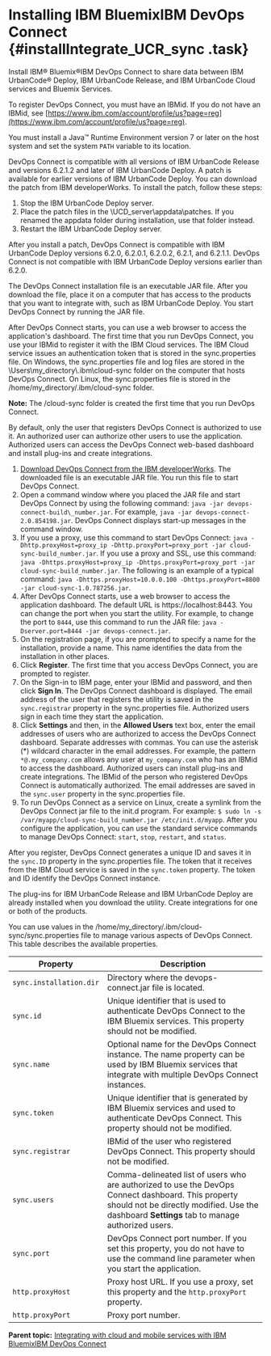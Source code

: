 # Installing IBM BluemixIBM DevOps Connect {#installIntegrate_UCR_sync .task}

Install IBM® Bluemix®IBM DevOps Connect to share data between IBM UrbanCode® Deploy, IBM UrbanCode Release, and IBM UrbanCode Cloud services and Bluemix Services.

To register DevOps Connect, you must have an IBMid. If you do not have an IBMid, see [https://www.ibm.com/account/profile/us?page=reg](https://www.ibm.com/account/profile/us?page=reg).

You must install a Java™ Runtime Environment version 7 or later on the host system and set the system `PATH` variable to its location.

DevOps Connect is compatible with all versions of IBM UrbanCode Release and versions 6.2.1.2 and later of IBM UrbanCode Deploy. A patch is available for earlier versions of IBM UrbanCode Deploy. You can download the patch from IBM developerWorks. To install the patch, follow these steps:

1.  Stop the IBM UrbanCode Deploy server.
2.  Place the patch files in the \\UCD\_server\\appdata\\patches. If you renamed the appdata folder during installation, use that folder instead.
3.  Restart the IBM UrbanCode Deploy server.

After you install a patch, DevOps Connect is compatible with IBM UrbanCode Deploy versions 6.2.0, 6.2.0.1, 6.2.0.2, 6.2.1, and 6.2.1.1. DevOps Connect is not compatible with IBM UrbanCode Deploy versions earlier than 6.2.0.

The DevOps Connect installation file is an executable JAR file. After you download the file, place it on a computer that has access to the products that you want to integrate with, such as IBM UrbanCode Deploy. You start DevOps Connect by running the JAR file.

After DevOps Connect starts, you can use a web browser to access the application's dashboard. The first time that you run DevOps Connect, you use your IBMid to register it with the IBM Cloud services. The IBM Cloud service issues an authentication token that is stored in the sync.properties file. On Windows, the sync.properties file and log files are stored in the \\Users\\my\_directory\\.ibm\\cloud-sync folder on the computer that hosts DevOps Connect. On Linux, the sync.properties file is stored in the /home/my\_directory/.ibm/cloud-sync folder.

**Note:** The /cloud-sync folder is created the first time that you run DevOps Connect.

By default, only the user that registers DevOps Connect is authorized to use it. An authorized user can authorize other users to use the application. Authorized users can access the DevOps Connect web-based dashboard and install plug-ins and create integrations.

1.   [Download DevOps Connect from the IBM developerWorks](https://developer.ibm.com/urbancode/plugin/ibm-urbancode-sync/). The downloaded file is an executable JAR file. You run this file to start DevOps Connect.
2.   Open a command window where you placed the JAR file and start DevOps Connect by using the following command: `java -jar devops-connect-build\_number.jar`. For example, `java -jar devops-connect-2.0.854198.jar`. DevOps Connect displays start-up messages in the command window.
3.   If you use a proxy, use this command to start DevOps Connect: `java -Dhttp.proxyHost=proxy_ip -Dhttp.proxyPort=proxy_port -jar cloud-sync-build_number.jar`. If you use a proxy and SSL, use this command: `java -Dhttps.proxyHost=proxy_ip -Dhttps.proxyPort=proxy_port -jar cloud-sync-build_number.jar`. The following is an example of a typical command: `java -Dhttps.proxyHost=10.0.0.100 -Dhttps.proxyPort=8800 -jar cloud-sync-1.0.787256.jar`. 
4.   After DevOps Connect starts, use a web browser to access the application dashboard. The default URL is https://localhost:8443. You can change the port when you start the utility. For example, to change the port to `8444`, use this command to run the JAR file: `java -Dserver.port=8444 -jar devops-connect.jar`.
5.   On the registration page, if you are prompted to specify a name for the installation, provide a name. This name identifies the data from the installation in other places. 
6.   Click **Register**. The first time that you access DevOps Connect, you are prompted to register.
7.   On the Sign-in to IBM page, enter your IBMid and password, and then click **Sign In**. The DevOps Connect dashboard is displayed. The email address of the user that registers the utility is saved in the `sync.registrar` property in the sync.properties file. Authorized users sign in each time they start the application.
8.   Click **Settings** and then, in the **Allowed Users** text box, enter the email addresses of users who are authorized to access the DevOps Connect dashboard. Separate addresses with commas. You can use the asterisk \(\*\) wildcard character in the email addresses. For example, the pattern `*@.my_company.com` allows any user at `my_company.com` who has an IBMid to access the dashboard. Authorized users can install plug-ins and create integrations. The IBMid of the person who registered DevOps Connect is automatically authorized. The email addresses are saved in the `sync.user` property in the sync.properties file.
9.   To run DevOps Connect as a service on Linux, create a symlink from the DevOps Connect jar file to the init.d program. For example: `$ sudo ln -s /var/myapp/cloud-sync-build_number.jar /etc/init.d/myapp`. After you configure the application, you can use the standard service commands to manage DevOps Connect: `start`, `stop`, `restart`, and `status`. 

After you register, DevOps Connect generates a unique ID and saves it in the `sync.ID` property in the sync.properties file. The token that it receives from the IBM Cloud service is saved in the `sync.token` property. The token and ID identify the DevOps Connect instance.

The plug-ins for IBM UrbanCode Release and IBM UrbanCode Deploy are already installed when you download the utility. Create integrations for one or both of the products.

You can use values in the /home/my\_directory/.ibm/cloud-sync/sync.properties file to manage various aspects of DevOps Connect. This table describes the available properties.

|Property|Description|
|--------|-----------|
|`sync.installation.dir`|Directory where the devops-connect.jar file is located.|
|`sync.id`|Unique identifier that is used to authenticate DevOps Connect to the IBM Bluemix services. This property should not be modified.|
|`sync.name`|Optional name for the DevOps Connect instance. The name property can be used by IBM Bluemix services that integrate with multiple DevOps Connect instances.|
|`sync.token`|Unique identifier that is generated by IBM Bluemix services and used to authenticate DevOps Connect. This property should not be modified.|
|`sync.registrar`|IBMid of the user who registered DevOps Connect. This property should not be modified.|
|`sync.users`|Comma-delineated list of users who are authorized to use the DevOps Connect dashboard. This property should not be directly modified. Use the dashboard **Settings** tab to manage authorized users.|
|`sync.port`|DevOps Connect port number. If you set this property, you do not have to use the command line parameter when you start the application.|
|`http.proxyHost`|Proxy host URL. If you use a proxy, set this property and the `http.proxyPort` property.|
|`http.proxyPort`|Proxy port number.|

**Parent topic:** [Integrating with cloud and mobile services with IBM BluemixIBM DevOps Connect](../topics/installIntegrate_UCR_cloud_cp.md)

